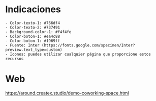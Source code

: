 # Indicaciones
    - Color-texto-1: #766df4
    - Color-texto-2: #737491
    - Background-color-1: #f4f4fe
    - Color-boton-1: #ea4c88
    - Color-boton-1: #1969ff
    - Fuente: Inter (https://fonts.google.com/specimen/Inter?preview.text_type=custom)
    - Iconos: puedes utilizar cualquier página que proporcione estos recursos

# Web
https://around.createx.studio/demo-coworking-space.html
